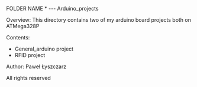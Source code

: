FOLDER NAME * --- Arduino_projects

Overview:
This directory contains two of my arduino board projects both on ATMega328P

Contents:
- General_arduino project
- RFID project

Author:
Paweł Łyszczarz

All rights reserved

